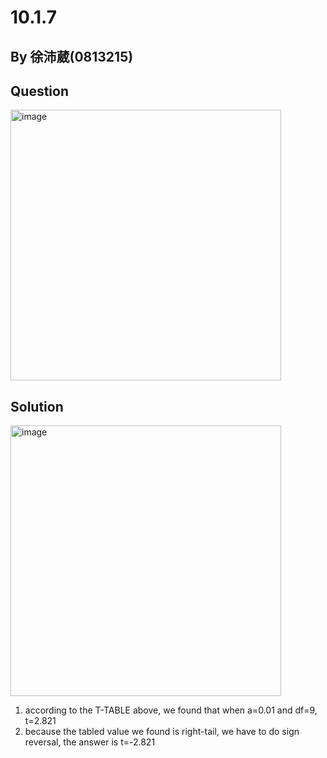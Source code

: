 # 10.1.7

## By 徐沛葳(0813215)

## Question

<img width="433" alt="image" src="https://github.com/HWTeng-Course/202402-Statistics/assets/162072170/faf54ff3-0bea-456e-841f-4cc562d975a7">

## Solution

<img width="433" alt="image" src="https://github.com/HWTeng-Course/202402-Statistics/assets/162072170/242b3084-e366-451f-8abd-8cf426f2eeae">

1. according to the T-TABLE above, we found that when a=0.01 and df=9, t=2.821
2. because the tabled value we found is right-tail, we have to do sign reversal, the answer is t=-2.821

